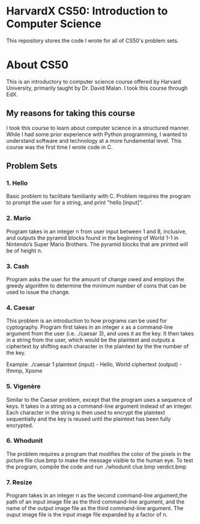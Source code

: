 # HarvardX CS50: Introduction to Computer Science
This repository stores the code I wrote for all of CS50's problem sets.

# About CS50
This is an introductory to computer science course offered by Harvard University, primarily taught by Dr. David Malan. I took this course through EdX.

## My reasons for taking this course
I took this course to learn about computer science in a structured manner. While I had some prior experience with Python programming, I wanted to understand software and technology at a more fundamental level. This course was the first time I wrote code in C.

## Problem Sets

### 1. Hello
Basic problem to facilitate familiarity with C. Problem requires the program to prompt the user for a string, and print "hello [input]".

### 2. Mario
Program takes in an integer n from user input between 1 and 8, inclusive, and outputs the pyramid blocks found in the beginning of World 1-1 in Nintendo’s Super Mario Brothers. The pyramid blocks that are printed will be of height n.

### 3. Cash
Program asks the user for the amount of change owed and employs the greedy algorithm to determine the minimum number of coins that can be used to issue the change.

### 4. Caesar
This problem is an introduction to how programs can be used for cyptography. Program first takes in an integer x as a command-line argument from the user (i.e. ./caesar 3), and uses it as the key. It then takes in a string from the user, which would be the plaintext and outputs a ciphertext by shifting each character in the plaintext by the the number of the key.

Example:
./caesar 1
plaintext (input) - Hello, World
ciphertext (output) - Ifmmp, Xpsme

### 5. Vigenère
Similar to the Caesar problem, except that the program uses a sequence of keys. It takes in a string as a command-line argument instead of an integer. Each character in the string is then used to encrypt the plaintext sequentially and the key is reused until the plaintext has been fully encrypted.

### 6. Whodunit
The problem requires a program that modifies the color of the pixels in the picture file clue.bmp to make the message visible to the human eye. To test the program, compile the code and run ./whodunit clue.bmp verdict.bmp

### 7. Resize
Program takes in an integer n as the second command-line argument,the path of an input image file as the third command-line argument, and the name of the output image file as the third command-line argument. The ouput image file is the input image file expanded by a factor of n.
